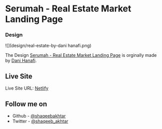 # Serumah - Real Estate Market Landing Page

### Design

![](design/real-estate-by-dani hanafi.png)

The Design [Serumah - Real Estate Market Landing Page](https://dribbble.com/shots/16972523-Serumah-Real-Estate-Market-Landing-Page) is orginally made by [Dani Hanafi](https://dribbble.com/danihanafi).

## Live Site

Live Site URL: [Netlify](https://serumah.netlify.app/)

## Follow me on

- Github - [@shaqeebakhtar](https://github.io/shaqeebakhtar)
- Twitter - [@shaqeeb_akhtar](https://www.twitter.com/shaqeeb_akhtar)
